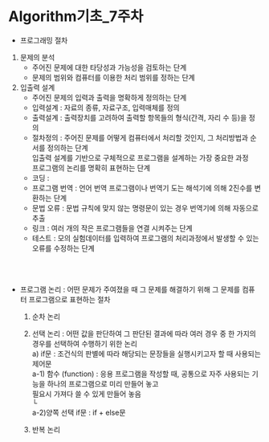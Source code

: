 # Algorithm기초_7주차

- 프로그래밍 절차<br>

 1. 문제의 분석<br>
    * 주어진 문제에 대한 타당성과 가능성을 검토하는 단계<br>
    * 문제의 범위와 컴퓨터를 이용한 처리 범위를 정하는 단계
 2. 입출력 설계 <br>
    * 주어진 문제의 입력과 출력을 명확하게 정의하는 단계<br>
    * 입력설계 : 자료의 종류, 자료구조, 입력매체를 정의<br>
    * 출력설계 : 출력장치를 고려하여 출력할 항목들의 형식(간격, 자리 수 등)을 정의
    * 절차정의 : 주어진 문제를 어떻게 컴퓨터에서 처리할 것인지, 그 처리방법과 순서를 정의하는 단계<br>
                입출력 설계를 기반으로 구체적으로 프로그램을 설계하는 가장 중요한 과정<br>
                프로그램의 논리를 명확히 표현하는 단계
    * 코딩 : 
    * 프로그램 번역 : 언어 번역 프로그램이나 번역기 도는 해석기에 의해 2진수를 변환하는 단계
    * 문법 오류 : 문법 규칙에 맞지 않는 명령문이 있는 경우 번역기에 의해 자동으로 추출
    * 링크 : 여러 개의 작은 프로그램들을 연결 시켜주는 단계
    * 테스트 : 모의 실험데이터를 입력하여 프로그램의 처리과정에서 발생할 수 있는 오류를 수정하는 단계

<br>
<br>

- 프로그램 논리 : 어떤 문제가 주여졌을 때 그 문제를 해결하기 위해 그 문제를 컴퓨터 프로그램으로 표현하는 절차<br>
  1. 순차 논리<br>
     
  2. 선택 논리 : 어떤 값을 판단하여 그 판단된 결과에 따라 여러 경우 중 한 가지의 경우를 선택하여 수행하기 위한 논리 <br> 
     a) if문 : 조건식의 판별에 따라 해당되는 문장들을 실행시키고자 할 때 사용되는 제어문  <br> 
     a-1) 함수 (function) : 응용 프로그램을 작성할 때, 공통으로 자주 사용되는 기능을 하나의 프로그램으로 미리 만들어 놓고 <br>
                          필요시 가져다 쓸 수 있게 만들어 놓음 <br>
        └<br>
      a-2)양쪽 선택 if문 : if + else문 <br>
  3. 반복 논리<br>
